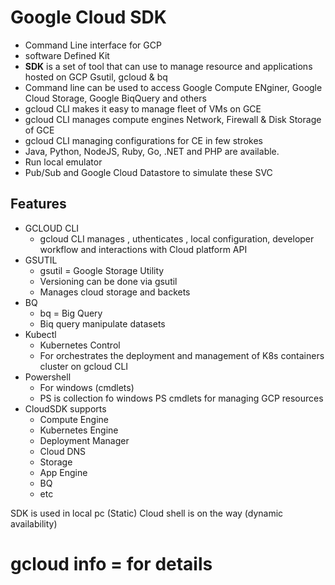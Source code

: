# Google Cloud SDK

- Command Line interface for GCP
- software Defined Kit
- **SDK** is a set of tool that can use to manage resource and applications hosted on GCP
Gsutil, gcloud & bq
- Command line can be used to access Google Compute ENginer, Google Cloud Storage, Google BiqQuery and others
- gcloud CLI makes it easy to manage fleet of VMs on GCE
- gcloud CLI manages compute engines Network, Firewall & Disk Storage  of GCE
- gcloud CLI managing configurations for CE in few strokes
- Java, Python, NodeJS, Ruby, Go, .NET and PHP are available.
- Run local emulator
- Pub/Sub and Google Cloud Datastore to simulate these SVC 


## Features 
- GCLOUD  CLI
  - gcloud CLI manages , uthenticates , local configuration, developer workflow and interactions with Cloud platform API
- GSUTIL
  - gsutil = Google Storage Utility
  - Versioning can be done via gsutil
  - Manages cloud storage and backets
- BQ
  - bq = Big Query
  - Biq query manipulate datasets
- Kubectl 
  - Kubernetes Control
  - For orchestrates the deployment and management of K8s containers cluster on gcloud CLI
- Powershell
  - For windows (cmdlets)
  - PS is collection fo windows PS cmdlets for managing GCP resources
- CloudSDK supports 
  - Compute Engine
  - Kubernetes Engine 
  - Deployment Manager 
  - Cloud DNS
  - Storage
  - App Engine
  - BQ
  - etc
 

SDK is used in local pc (Static)
Cloud shell is on the way (dynamic availability)






# gcloud info = for details 

